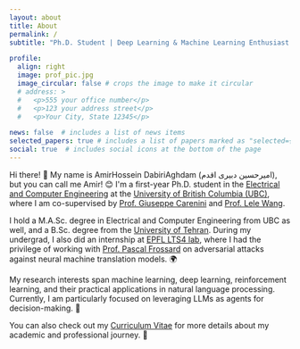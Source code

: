 ```yaml
---
layout: about
title: About
permalink: /
subtitle: "Ph.D. Student | Deep Learning & Machine Learning Enthusiast | Researcher"

profile:
  align: right
  image: prof_pic.jpg
  image_circular: false # crops the image to make it circular
  # address: >
  #   <p>555 your office number</p>
  #   <p>123 your address street</p>
  #   <p>Your City, State 12345</p>

news: false  # includes a list of news items
selected_papers: true # includes a list of papers marked as "selected={true}"
social: true  # includes social icons at the bottom of the page
---
```


Hi there! 👋 My name is AmirHossein DabiriAghdam (<span class="persian-name">امیرحسین دبیری اقدم</span>), but you can call me Amir! 😊 I'm a first-year Ph.D. student in the [Electrical and Computer Engineering](https://ece.ubc.ca/) at the [University of British Columbia (UBC)](https://www.ubc.ca/), where I am co-supervised by [Prof. Giuseppe Carenini](https://www.cs.ubc.ca/~carenini/) and [Prof. Lele Wang](https://ece.ubc.ca/lele-wang/). 

I hold a M.A.Sc. degree in Electrical and Computer Engineering from UBC as well, and a B.Sc. degree from the [University of Tehran](https://ut.ac.ir/en). During my undergrad, I also did an internship at [EPFL LTS4 lab](https://www.epfl.ch/labs/lts4/), where I  had the privilege of working with [Prof. Pascal Frossard](https://people.epfl.ch/pascal.frossard) on adversarial attacks against neural machine translation models. 🌍

My research interests span machine learning, deep learning, reinforcement learning, and their practical applications in natural language processing. Currently, I am particularly focused on leveraging LLMs as agents for decision-making. 🤖

You can also check out my [Curriculum Vitae](/cv/Dabiriaghdam_CV.pdf) for more details about my academic and professional journey. 📄